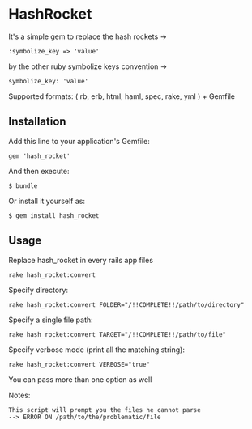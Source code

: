 # HashRocket

It's a simple gem to replace the hash rockets -> 

    :symbolize_key => 'value'

by the other ruby symbolize keys convention ->

    symbolize_key: 'value'

Supported formats: ( rb, erb, html, haml, spec, rake, yml ) + Gemfile
  
## Installation

Add this line to your application's Gemfile:

    gem 'hash_rocket'

And then execute:

    $ bundle

Or install it yourself as:

    $ gem install hash_rocket

## Usage

Replace hash_rocket in every rails app files
  
    rake hash_rocket:convert

Specify directory:

    rake hash_rocket:convert FOLDER="/!!COMPLETE!!/path/to/directory"

Specify a single file path:
    
    rake hash_rocket:convert TARGET="/!!COMPLETE!!/path/to/file"

Specify verbose mode (print all the matching string):

    rake hash_rocket:convert VERBOSE="true"

You can pass more than one option as well

Notes:

    This script will prompt you the files he cannot parse
    --> ERROR ON /path/to/the/problematic/file

